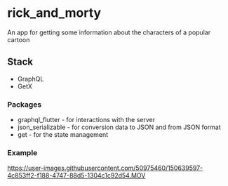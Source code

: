 # rick_and_morty

An app for getting some information about the characters of a popular cartoon

## Stack

- GraphQL
- GetX

### Packages

- graphql_flutter - for interactions with the server
- json_serializable - for conversion data to JSON and from JSON format
- get - for the state management

### Example

https://user-images.githubusercontent.com/50975460/150639597-4c853ff2-f188-4747-88d5-1304c1c92d54.MOV

